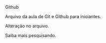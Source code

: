 Github

Arquivo da aula de Git e Github para iniciantes.


Alteração no arquivo.

Saiba mais pesquisando.

